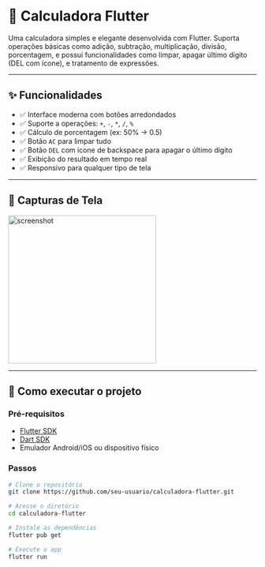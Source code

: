 # 📱 Calculadora Flutter

Uma calculadora simples e elegante desenvolvida com Flutter. Suporta operações básicas como adição, subtração, multiplicação, divisão, porcentagem, e possui funcionalidades como limpar, apagar último dígito (DEL com ícone), e tratamento de expressões.

---

## ✨ Funcionalidades

- ✅ Interface moderna com botões arredondados
- ✅ Suporte a operações: `+`, `-`, `*`, `/`, `%`
- ✅ Cálculo de porcentagem (ex: 50% → 0.5)
- ✅ Botão `AC` para limpar tudo
- ✅ Botão `DEL` com ícone de backspace para apagar o último dígito
- ✅ Exibição do resultado em tempo real
- ✅ Responsivo para qualquer tipo de tela

---

## 📸 Capturas de Tela

<img src="https://via.placeholder.com/300x600.png?text=Calculadora+Flutter" alt="screenshot" width="300"/>

---

## 🚀 Como executar o projeto

### Pré-requisitos

- [Flutter SDK](https://docs.flutter.dev/get-started/install)
- [Dart SDK](https://dart.dev/get-dart)
- Emulador Android/iOS ou dispositivo físico

### Passos

```bash
# Clone o repositório
git clone https://github.com/seu-usuario/calculadora-flutter.git

# Acesse o diretório
cd calculadora-flutter

# Instale as dependências
flutter pub get

# Execute o app
flutter run
